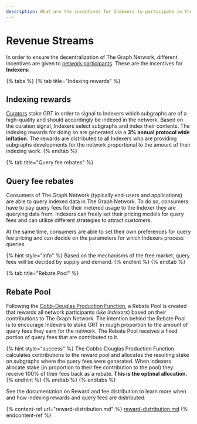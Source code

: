 ```yaml
---
description: What are the incentives for Indexers to participate in the network?
---
```


# Revenue Streams

In order to ensure the decentralization of The Graph Network, different incentives are given to [network participants](../../overview.md). These are the incentives for **Indexers**:

{% tabs %}
{% tab title="Indexing rewards" %}
## Indexing rewards

[Curators](../../curators.md) stake GRT in order to signal to Indexers which subgraphs are of a high-quality and should accordingly be indexed in the network. Based on the curation signal, Indexers select subgraphs and index their contents. The indexing rewards for doing so are generated via a **3% annual protocol wide inflation**. The rewards are distributed to all Indexers who are providing subgraphs developments for the network proportional to the amount of their indexing work.
{% endtab %}

{% tab title="Query fee rebates" %}
## Query fee rebates

Consumers of The Graph Network (typically end-users and applications) are able to query indexed data in The Graph Network. To do so, consumers have to pay query fees for their metered usage to the Indexer they are querying data from. Indexers can freely set their pricing models for query fees and can utilize different strategies to attract customers.

At the same time, consumers are able to set their own preferences for query fee pricing and can decide on the parameters for which Indexers process queries.

{% hint style="info" %}
Based on the mechanisms of the free market, query fees will be decided by supply and demand.
{% endhint %}
{% endtab %}

{% tab title="Rebate Pool" %}
## Rebate Pool

Following the [Cobb-Douglas Production Function](https://en.wikipedia.org/wiki/Cobb%E2%80%93Douglas\_production\_function), a Rebate Pool is created that rewards all network participants (_like Indexers_) based on their contributions to The Graph Network. The intention behind the Rebate Pool is to encourage Indexers to stake GRT in rough proportion to the amount of query fees they earn for the network. The Rebate Pool receives a fixed portion of query fees that are contributed to it.

{% hint style="success" %}
The Cobbs-Douglas Production Function calculates contributions to the reward pool and allocates the resulting stake on subgraphs where the query fees were generated. When indexers allocate stake (in proportion to their fee contribution to the pool) they receive 100% of their fees back as a rebate. **This is the optimal allocation.**
{% endhint %}
{% endtab %}
{% endtabs %}

See the documentation on Reward and fee distribution to learn more when and how indexing rewards and query fees are distributed:

{% content-ref url="reward-distribution.md" %}
[reward-distribution.md](reward-distribution.md)
{% endcontent-ref %}
